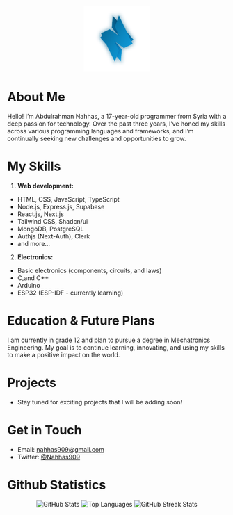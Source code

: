 <div align="center">
  <img width="30%" src="https://github.com/AbdulrahmanNahhas/AbdulrahmanNahhas/blob/main/images/logo-transparent.png"/>
</div>

# About Me

Hello! I’m Abdulrahman Nahhas, a 17-year-old programmer from Syria with a deep passion for technology. Over the past three years, I’ve honed my skills across various programming languages and frameworks, and I’m continually seeking new challenges and opportunities to grow.

# My Skills

1. **Web development:**
  -	HTML, CSS, JavaScript, TypeScript
  -	Node.js, Express.js, Supabase
  -	React.js, Next.js
  -	Tailwind CSS, Shadcn/ui
  -	MongoDB, PostgreSQL
  -	Authjs (Next-Auth), Clerk
  -	and more…
2. **Electronics:**
  - Basic electronics (components, circuits, and laws)
  - C,and C++
  - Arduino
  - ESP32 (ESP-IDF - currently learning)

# Education & Future Plans

I am currently in grade 12 and plan to pursue a degree in Mechatronics Engineering. My goal is to continue learning, innovating, and using my skills to make a positive impact on the world.

# Projects
- Stay tuned for exciting projects that I will be adding soon!

# Get in Touch

* Email: nahhas909@gmail.com
* Twitter: [@Nahhas909](https://twitter.com/Nahhas909)

# Github Statistics

<div align="center">
  <img height="180em" src="https://github-readme-stats.vercel.app/api?username=AbdulrahmanNahhas&show_icons=true&locale=en&theme=holi" alt="GitHub Stats" />
  <img height="180em" src="https://github-readme-stats.vercel.app/api/top-langs/?username=AbdulrahmanNahhas&layout=compact&theme=holi" alt="Top Languages" />
  <img height="180em" src="https://github-readme-streak-stats.herokuapp.com/?user=AbdulrahmanNahhas&theme=transparent" alt="GitHub Streak Stats" />
</div>
